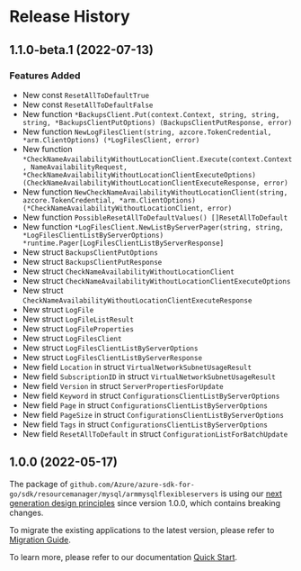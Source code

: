 # Release History

## 1.1.0-beta.1 (2022-07-13)
### Features Added

- New const `ResetAllToDefaultTrue`
- New const `ResetAllToDefaultFalse`
- New function `*BackupsClient.Put(context.Context, string, string, string, *BackupsClientPutOptions) (BackupsClientPutResponse, error)`
- New function `NewLogFilesClient(string, azcore.TokenCredential, *arm.ClientOptions) (*LogFilesClient, error)`
- New function `*CheckNameAvailabilityWithoutLocationClient.Execute(context.Context, NameAvailabilityRequest, *CheckNameAvailabilityWithoutLocationClientExecuteOptions) (CheckNameAvailabilityWithoutLocationClientExecuteResponse, error)`
- New function `NewCheckNameAvailabilityWithoutLocationClient(string, azcore.TokenCredential, *arm.ClientOptions) (*CheckNameAvailabilityWithoutLocationClient, error)`
- New function `PossibleResetAllToDefaultValues() []ResetAllToDefault`
- New function `*LogFilesClient.NewListByServerPager(string, string, *LogFilesClientListByServerOptions) *runtime.Pager[LogFilesClientListByServerResponse]`
- New struct `BackupsClientPutOptions`
- New struct `BackupsClientPutResponse`
- New struct `CheckNameAvailabilityWithoutLocationClient`
- New struct `CheckNameAvailabilityWithoutLocationClientExecuteOptions`
- New struct `CheckNameAvailabilityWithoutLocationClientExecuteResponse`
- New struct `LogFile`
- New struct `LogFileListResult`
- New struct `LogFileProperties`
- New struct `LogFilesClient`
- New struct `LogFilesClientListByServerOptions`
- New struct `LogFilesClientListByServerResponse`
- New field `Location` in struct `VirtualNetworkSubnetUsageResult`
- New field `SubscriptionID` in struct `VirtualNetworkSubnetUsageResult`
- New field `Version` in struct `ServerPropertiesForUpdate`
- New field `Keyword` in struct `ConfigurationsClientListByServerOptions`
- New field `Page` in struct `ConfigurationsClientListByServerOptions`
- New field `PageSize` in struct `ConfigurationsClientListByServerOptions`
- New field `Tags` in struct `ConfigurationsClientListByServerOptions`
- New field `ResetAllToDefault` in struct `ConfigurationListForBatchUpdate`


## 1.0.0 (2022-05-17)

The package of `github.com/Azure/azure-sdk-for-go/sdk/resourcemanager/mysql/armmysqlflexibleservers` is using our [next generation design principles](https://azure.github.io/azure-sdk/general_introduction.html) since version 1.0.0, which contains breaking changes.

To migrate the existing applications to the latest version, please refer to [Migration Guide](https://aka.ms/azsdk/go/mgmt/migration).

To learn more, please refer to our documentation [Quick Start](https://aka.ms/azsdk/go/mgmt).
